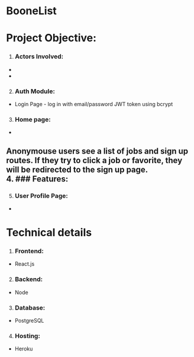 # BooneList

# Project Objective:
1. ### Actors Involved:  
 - 
 -  

2. ### Auth Module:
 -  Login Page - log in with email/password JWT token using bcrypt
3. ###  Home page:  
 - 
 Anonymouse users see a list of jobs and sign up routes. If they try to click a job or favorite, they will be redirected to the sign up page.  
4. ###  Features:  
 -  
5. ### User Profile Page:
 -  

# Technical details
1. ### Frontend:  
 - React.js

2. ### Backend:
 -  Node
 
3. ###  Database:  
 - PostgreSQL
 
4. ###  Hosting:  
 -  Heroku
